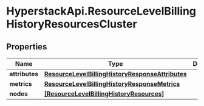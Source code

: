 # HyperstackApi.ResourceLevelBillingHistoryResourcesCluster

## Properties

Name | Type | Description | Notes
------------ | ------------- | ------------- | -------------
**attributes** | [**ResourceLevelBillingHistoryResponseAttributes**](ResourceLevelBillingHistoryResponseAttributes.md) |  | [optional] 
**metrics** | [**ResourceLevelBillingHistoryResponseMetrics**](ResourceLevelBillingHistoryResponseMetrics.md) |  | [optional] 
**nodes** | [**[ResourceLevelBillingHistoryResources]**](ResourceLevelBillingHistoryResources.md) |  | [optional] 


